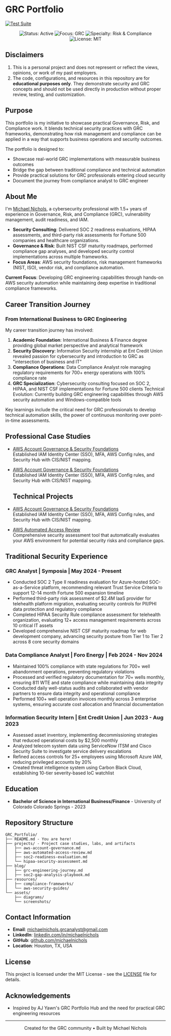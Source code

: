 # GRC Portfolio

[![Test Suite](https://github.com/ajy0127/grc_portfolio/actions/workflows/test.yml/badge.svg)](https://github.com/ajy0127/grc_portfolio/actions/workflows/test.yml)

<p align="center">
  <img src="https://img.shields.io/badge/Status-Active-brightgreen" alt="Status: Active">
  <img src="https://img.shields.io/badge/Focus-GRC-blue" alt="Focus: GRC">
  <img src="https://img.shields.io/badge/Specialty-Risk%20%26%20Compliance-orange" alt="Specialty: Risk & Compliance">
  <img src="https://img.shields.io/badge/License-MIT-green" alt="License: MIT">
</p>


## Disclaimers

1. This is a personal project and does not represent or reflect the views, opinions, or work of my past employers.  
2. The code, configurations, and resources in this repository are for **educational purposes only**. They demonstrate security and GRC concepts and should not be used directly in production without proper review, testing, and customization.


## Purpose

This portfolio is my initiative to showcase practical Governance, Risk, and Compliance work. It blends technical security practices with GRC frameworks, demonstrating how risk management and compliance can be applied in a way that supports business operations and security outcomes.

The portfolio is designed to:
- Showcase real-world GRC implementations with measurable business outcomes
- Bridge the gap between traditional compliance and technical automation
- Provide practical solutions for GRC professionals entering cloud security
- Document the journey from compliance analyst to GRC engineer


## About Me

I'm [Michael Nichols](www.linkedin.com/in/michaelnicholsprofile), a cybersecurity professional with 1.5+ years of experience in Governance, Risk, and Compliance (GRC), vulnerability management, audit readiness, and IAM.

- **Security Consulting**: Delivered SOC 2 readiness evaluations, HIPAA assessments, and third-party risk assessments for Fortune 500 companies and healthcare organizations. 
- **Governance & Risk**: Built NIST CSF maturity roadmaps, performed compliance gap analyses, and developed security control implementations across multiple frameworks.
- **Focus Areas**: AWS security foundations, risk management frameworks (NIST, ISO), vendor risk, and compliance automation.  

**Current Focus**: Developing GRC engineering capabilities through hands-on AWS security automation while maintaining deep expertise in traditional compliance frameworks.


## Career Transition Journey

### From International Business to GRC Engineering

My career transition journey has involved:

1. **Academic Foundation**: International Business & Finance degree providing global market perspective and analytical framework
2. **Security Discovery**: Information Security internship at Ent Credit Union revealed passion for cybersecurity and introduction to GRC as "intersection of business and IT"
3. **Compliance Operations**: Data Compliance Analyst role managing regulatory requirements for 700+ energy operations with 100% compliance rate
4. **GRC Specialization**: Cybersecurity consulting focused on SOC 2, HIPAA, and NIST CSF implementations for Fortune 500 clients
Technical Evolution: Currently building GRC engineering capabilities through AWS security automation and Windows-compatible tools

Key learnings include the critical need for GRC professionals to develop technical automation skills, the power of continuous monitoring over point-in-time assessments.

## Professional Case Studies

- [AWS Account Governance & Security Foundations](projects/aws-account-governance.md)  
  Established IAM Identity Center (SSO), MFA, AWS Config rules, and Security Hub with CIS/NIST mapping.

- [AWS Account Governance & Security Foundations](projects/aws-account-governance.md)  
  Established IAM Identity Center (SSO), MFA, AWS Config rules, and Security Hub with CIS/NIST mapping.  
  
  ## Technical Projects

- [AWS Account Governance & Security Foundations](projects/aws-account-governance.md)  
  Established IAM Identity Center (SSO), MFA, AWS Config rules, and Security Hub with CIS/NIST mapping.

- [AWS Automated Access Review](projects/aws-automated-access-review.md)  
  Comprehensive security assessment tool that automatically evaluates your AWS environment for potential security risks and compliance gaps.

  
## Traditional Security Experience

### GRC Analyst | Symposia | May 2024 - Present
- Conducted SOC 2 Type II readiness evaluation for Azure-hosted SOC-as-a-Service platform, recommending relevant Trust Service Criteria to support 12-14 month Fortune 500 expansion timeline
- Performed third-party risk assessment of $2.4M IaaS provider for telehealth platform migration, evaluating security controls for PII/PHI data protection and regulatory compliance
- Completed HIPAA Security Rule compliance assessment for telehealth organization, evaluating 12+ access management requirements across 10 critical IT assets
- Developed comprehensive NIST CSF maturity roadmap for web development company, advancing security posture from Tier 1 to Tier 2 across 8 core security domains

### Data Compliance Analyst | Foro Energy | Feb 2024 - Nov 2024
- Maintained 100% compliance with state regulations for 700+ well abandonment operations, preventing regulatory violations
- Processed and verified regulatory documentation for 70+ wells monthly, ensuring 811 WTE and state compliance while maintaining data integrity
- Conducted daily well-status audits and collaborated with vendor partners to ensure data integrity and operational compliance
- Performed 100+ well operation invoices monthly across 3 enterprise systems, ensuring accurate cost allocation and financial documentation

### Information Security Intern | Ent Credit Union | Jun 2023 - Aug 2023
- Assessed asset inventory, implementing decommissioning strategies that reduced operational costs by $2,500 monthly
- Analyzed telecom system data using ServiceNow ITSM and Cisco Security Suite to investigate service delivery escalations
- Refined access controls for 25+ employees using Microsoft Azure IAM, reducing privileged accounts by 20%
- Created threat intelligence system using Carbon Black Cloud, establishing 10-tier severity-based IoC watchlist

## Education

- **Bachelor of Science in International Business/Finance** - University of Colorado Colorado Springs - 2023

## Repository Structure

```
GRC_Portfolio/
├── README.md - You are here!
├── projects/ - Project case studies, labs, and artifacts
│   ├── aws-account-governance.md
│   ├── aws-automated-access-review.md
│   ├── soc2-readiness-evaluation.md
│   └── hipaa-security-assessment.md
├── blog/
│   ├── grc-engineering-journey.md
│   ├── soc2-gap-analysis-playbook.md
├── resources/
│   ├── compliance-frameworks/
│   └── aws-security-guides/
└── assets/
    ├── diagrams/
    └── screenshots/
```

## Contact Information

- **Email**: michaelnichols.grcanalyst@gmail.com
- **LinkedIn**: [linkedin.com/in/michaelnichols](www.linkedin.com/in/michaelnicholsprofile)
- **GitHub**: [github.com/michaelnichols](https://github.com/mnichols936)
- **Location**: Houston, TX, USA 

## License

This project is licensed under the MIT License - see the [LICENSE](LICENSE) file for details.

## Acknowledgements

- Inspired by AJ Yawn's GRC Portfolio Hub and the need for practical GRC engineering resources

---

<p align="center">Created for the GRC community • Built by Michael Nichols</p>
